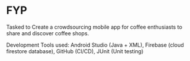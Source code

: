 # FYP

Tasked to Create a crowdsourcing mobile app for coffee enthusiasts to share and discover coffee shops.

Development Tools used:
Android Studio (Java + XML), Firebase (cloud firestore database), GitHub (CI/CD), JUnit (Unit testing)
